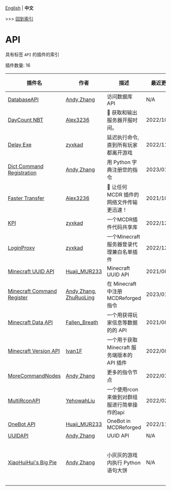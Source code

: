 [English](readme.md) | **中文**

\>\>\> [回到索引](/readme-zh_cn.md)

# API

具有标签 `API` 的插件的索引

插件数量: 16

| 插件名 | 作者 | 描述 | 最近更新 | 标签 |
| --- | --- | --- | --- | --- |
| [DatabaseAPI](/plugins/database_api/readme-zh_cn.md) | [Andy Zhang](https://github.com/AnzhiZhang) | 访问数据库 API | N/A | [`API`](/labels/api/readme-zh_cn.md) |
| [DayCount NBT](/plugins/daycount_nbt/readme-zh_cn.md) | [Alex3236](https://github.com/alex3236) | :calendar: 获取和输出服务器开服时间。 | 2022/10/01 | [`信息`](/labels/information/readme-zh_cn.md), [`API`](/labels/api/readme-zh_cn.md) |
| [Delay Exe](/plugins/delayexe/readme-zh_cn.md) | [zyxkad](https://github.com/zyxkad) | 延迟执行命令, 直到所有玩家都离开游戏 | 2022/11/25 | [`工具`](/labels/tool/readme-zh_cn.md), [`API`](/labels/api/readme-zh_cn.md) |
| [Dict Command Registration](/plugins/dict_command_registration/readme-zh_cn.md) | [Andy Zhang](https://github.com/AnzhiZhang) | 用 Python 字典注册您的指令 | 2023/01/15 | [`API`](/labels/api/readme-zh_cn.md) |
| [Faster Transfer](/plugins/faster_transfer/readme-zh_cn.md) | [Alex3236](https://github.com/alex3236) | :rocket: 让任何 MCDR 插件的网络文件传输更迅速！ | 2021/10/04 | [`工具`](/labels/tool/readme-zh_cn.md), [`API`](/labels/api/readme-zh_cn.md) |
| [KPI](/plugins/kpi/readme-zh_cn.md) | [zyxkad](https://github.com/zyxkad) | 一个MCDR插件代码共享库 | 2022/12/28 | [`API`](/labels/api/readme-zh_cn.md) |
| [LoginProxy](/plugins/loginproxy/readme-zh_cn.md) | [zyxkad](https://github.com/zyxkad) | 一个Minecraft服务器登录代理兼白名单插件 | 2022/12/28 | [`管理`](/labels/management/readme-zh_cn.md), [`信息`](/labels/information/readme-zh_cn.md), [`API`](/labels/api/readme-zh_cn.md) |
| [Minecraft UUID API](/plugins/mc_uuid/readme-zh_cn.md) | [Huaji_MUR233](https://github.com/HuajiMUR233) | Minecraft UUID API | 2021/08/16 | [`API`](/labels/api/readme-zh_cn.md) |
| [Minecraft Command Register](/plugins/minecraft_command_register/readme-zh_cn.md) | [Andy Zhang](https://github.com/AnzhiZhang), [ZhuRuoLing](https://github.com/ZhuRuoLing) | 在 Minecraft 中注册 MCDReforged 指令 | 2023/01/15 | [`API`](/labels/api/readme-zh_cn.md) |
| [Minecraft Data API](/plugins/minecraft_data_api/readme-zh_cn.md) | [Fallen_Breath](https://github.com/Fallen-Breath) | 一个用获得玩家信息等数据的的 API | 2021/08/16 | [`API`](/labels/api/readme-zh_cn.md) |
| [Minecraft Version API](/plugins/minecraft_version_api/readme-zh_cn.md) | [Ivan1F](https://github.com/Ivan-1F) | 一个用于获取 Minecraft 服务端版本的 API 插件 | 2022/08/27 | [`API`](/labels/api/readme-zh_cn.md) |
| [MoreCommandNodes](/plugins/more_command_nodes/readme-zh_cn.md) | [Andy Zhang](https://github.com/AnzhiZhang) | 更多的指令节点 | 2022/07/18 | [`API`](/labels/api/readme-zh_cn.md) |
| [MultiRconAPI](/plugins/multi_rcon_api/readme-zh_cn.md) | [YehowahLiu](https://github.com/YehowahLiu) | 一个使用rcon来做到对群组服进行简单操作的api | 2022/02/02 | [`工具`](/labels/tool/readme-zh_cn.md), [`API`](/labels/api/readme-zh_cn.md) |
| [OneBot API](/plugins/onebot_api/readme-zh_cn.md) | [Huaji_MUR233](https://github.com/HuajiMUR233) | OneBot in MCDReforged | 2022/11/16 | [`API`](/labels/api/readme-zh_cn.md) |
| [UUIDAPI](/plugins/uuid_api/readme-zh_cn.md) | [Andy Zhang](https://github.com/AnzhiZhang) | UUID API | N/A | [`API`](/labels/api/readme-zh_cn.md) |
| [XiaoHuiHui's Big Pie](/plugins/xiaohuihuis_big_pie/readme-zh_cn.md) | [Andy Zhang](https://github.com/AnzhiZhang) | 小灰灰的游戏内执行 Python 语句大饼 | N/A | [`信息`](/labels/information/readme-zh_cn.md), [`工具`](/labels/tool/readme-zh_cn.md), [`管理`](/labels/management/readme-zh_cn.md), [`API`](/labels/api/readme-zh_cn.md) |


